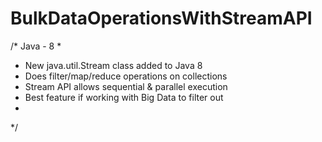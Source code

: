# BulkDataOperationsWithStreamAPI

/* Java - 8
 * 
 * New java.util.Stream class added to Java 8
 * Does filter/map/reduce operations on collections
 * Stream API allows sequential & parallel execution
 * Best feature if working with Big Data to filter out
 * 
*/
